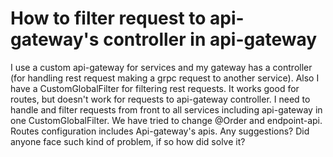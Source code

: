 
# How to filter request to api-gateway's controller in api-gateway

I use a custom api-gateway for services and my gateway has a controller (for handling rest request making a grpc request to another service).
Also I have a CustomGlobalFilter for filtering rest requests. It works good for routes, but doesn't work for requests to api-gateway controller. I need to handle and filter requests from front to all services including api-gateway in one CustomGlobalFilter.
We have tried to change @Order and endpoint-api.
Routes configuration includes Api-gateway's apis.
Any suggestions? Did anyone face such kind of problem, if so how did solve it?

        
